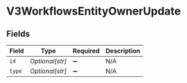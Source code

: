 # V3WorkflowsEntityOwnerUpdate


## Fields

| Field              | Type               | Required           | Description        |
| ------------------ | ------------------ | ------------------ | ------------------ |
| `id`               | *Optional[str]*    | :heavy_minus_sign: | N/A                |
| `type`             | *Optional[str]*    | :heavy_minus_sign: | N/A                |